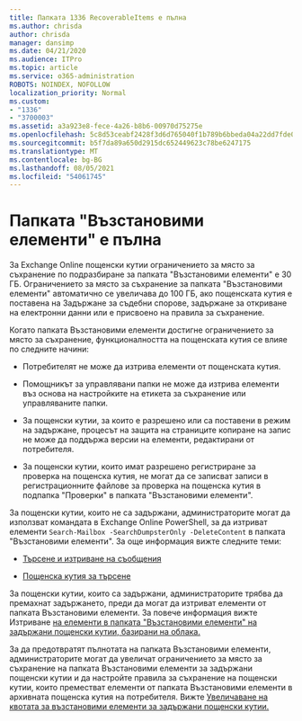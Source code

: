 ```yaml
---
title: Папката 1336 RecoverableItems е пълна
ms.author: chrisda
author: chrisda
manager: dansimp
ms.date: 04/21/2020
ms.audience: ITPro
ms.topic: article
ms.service: o365-administration
ROBOTS: NOINDEX, NOFOLLOW
localization_priority: Normal
ms.custom:
- "1336"
- "3700003"
ms.assetid: a3a923e8-fece-4a26-b8b6-00970d75275e
ms.openlocfilehash: 5c8d53ceabf2428f3d6d765040f1b789b6bbeda04a22dd7fde0d2d728fd17d93
ms.sourcegitcommit: b5f7da89a650d2915dc652449623c78be6247175
ms.translationtype: MT
ms.contentlocale: bg-BG
ms.lasthandoff: 08/05/2021
ms.locfileid: "54061745"
---
```

# <a name="the-recoverable-items-folder-is-full"></a>Папката "Възстановими елементи" е пълна

За Exchange Online пощенски кутии ограничението за място за съхранение по подразбиране за папката "Възстановими елементи" е 30 ГБ. Ограничението за място за съхранение за папката "Възстановими елементи" автоматично се увеличава до 100 ГБ, ако пощенската кутия е поставена на Задържане за съдебни спорове, задържане за откриване на електронни данни или е присвоено на правила за съхранение.

Когато папката Възстановими елементи достигне ограничението за място за съхранение, функционалността на пощенската кутия се влияе по следните начини:

- Потребителят не може да изтрива елементи от пощенската кутия.

- Помощникът за управлявани папки не може да изтрива елементи въз основа на настройките на етикета за съхранение или управляваните папки.

- За пощенски кутии, за които е разрешено или са поставени в режим на задържане, процесът на защита на страниците копиране на запис не може да поддържа версии на елементи, редактирани от потребителя.

- За пощенски кутии, които имат разрешено регистриране за проверка на пощенска кутия, не могат да се записват записи в регистрационните файлове за проверка на пощенска кутия в подпапка "Проверки" в папката "Възстановими елементи".

За пощенски кутии, които не са задържани, администраторите могат да използват командата в Exchange Online PowerShell, за да изтриват елементи `Search-Mailbox -SearchDumpsterOnly -DeleteContent` в папката "Възстановими елементи". За още информация вижте следните теми:

- [Търсене и изтриване на съобщения](https://docs.microsoft.com/microsoft-365/compliance/search-for-and-delete-messagesadmin-help)

- [Пощенска кутия за търсене](https://docs.microsoft.com/powershell/module/exchange/mailboxes/Search-Mailbox)

За пощенски кутии, които са задържани, администраторите трябва да премахнат задържането, преди да могат да изтриват елементи от папката Възстановими елементи. За повече информация вижте Изтриване [на елементи в папката "Възстановими елементи" на задържани пощенски кутии, базирани на облака.](https://docs.microsoft.com/microsoft-365/compliance/delete-items-in-the-recoverable-items-folder-of-mailboxes-on-hold)

За да предотвратят пълнотата на папката Възстановими елементи, администраторите могат да увеличат ограничението за място за съхранение на папката Възстановими елементи за задържани пощенски кутии и да настройте правила за съхранение на пощенски кутии, които преместват елементи от папката Възстановими елементи в архивната пощенска кутия на потребителя. Вижте [Увеличаване на квотата за възстановими елементи за задържани пощенски кутии.](https://docs.microsoft.com/microsoft-365/compliance/increase-the-recoverable-quota-for-mailboxes-on-hold)
